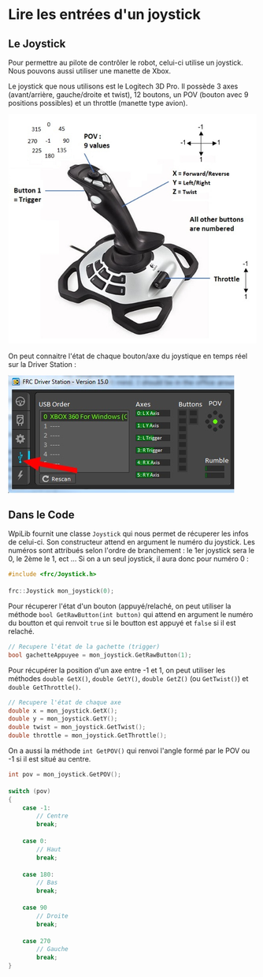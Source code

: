# Lire les entrées d'un joystick

## Le Joystick

Pour permettre au pilote de contrôler le robot, celui-ci utilise un joystick. Nous pouvons aussi utiliser une manette de Xbox.

Le joystick que nous utilisons est le Logitech 3D Pro. Il possède 3 axes (avant/arrière, gauche/droite et twist), 12 boutons, un POV (bouton avec 9 positions possibles) et un throttle (manette type avion).

![Logitech 3D Extreme Pro](img/Joystick.jpg)

On peut connaitre l'état de chaque bouton/axe du joystique en temps réel sur la Driver Station :

![Driver Station](img/Ds.jpg)


## Dans le Code

WpiLib fournit une classe `Joystick` qui nous permet de récuperer les infos de celui-ci. Son constructeur attend en argument le numéro du joystick. Les numéros sont attribués selon l'ordre de branchement : le 1er joystick sera le 0, le 2ème le 1, ect ... Si on a un seul joystick, il aura donc pour numéro 0 :
```c++
#include <frc/Joystick.h>

frc::Joystick mon_joystick(0);
```

Pour récuperer l'état d'un bouton (appuyé/relaché, on peut utiliser la méthode `bool GetRawButton(int button)` qui attend en argument le numéro du boutton et qui renvoit `true` si le boutton est appuyé et `false` si il est relaché.
```c++
// Recupere l'état de la gachette (trigger)
bool gachetteAppuyee = mon_joystick.GetRawButton(1);
```

Pour récupérer la position d'un axe entre -1 et 1, on peut utiliser les méthodes `double GetX()`, `double GetY()`, `double GetZ()` (ou `GetTwist()`) et `double GetThrottle()`.
```c++
// Recupere l'état de chaque axe
double x = mon_joystick.GetX();
double y = mon_joystick.GetY();
double twist = mon_joystick.GetTwist();
double throttle = mon_joystick.GetThrottle();
```

On a aussi la méthode `int GetPOV()` qui renvoi l'angle formé par le POV ou -1 si il est situé au centre.
```c++
int pov = mon_joystick.GetPOV();

switch (pov)
{
    case -1:
        // Centre
        break;

    case 0:
        // Haut
        break;

    case 180:
        // Bas
        break;

    case 90
        // Droite
        break;

    case 270
        // Gauche
        break;
}
```

